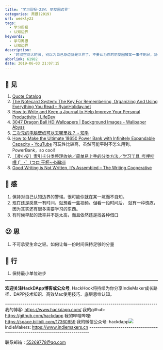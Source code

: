 ```yaml
---
title: '学习周报-23W: 朋友圈边界'
categories: 周报(2019)
url: weekly23
tags:
  - 学习周报
  - 认知边界
keywords:
  - 学习周报
  - 认知边界
description:
  - '时间空间大的很, 别以为自己身边就是世界了。不要认为你的朋友圈被某一事件刷屏，就代表所有人的朋友圈都是如何，那很可能只是你的认知边界。'
abbrlink: 61982
date: 2019-06-03 21:07:15
---
```



## 👀️ 见
1. [Quote Catalog](https://quotecatalog.com/)
2. [The Notecard System: The Key For Remembering, Organizing And Using Everything You Read – RyanHoliday.net](https://ryanholiday.net/the-notecard-system-the-key-for-remembering-organizing-and-using-everything-you-read/)
3. [How to Write and Keep a Journal to Help Improve Your Personal Productivity | LifeDev](https://lifedev.net/2018/01/17/journal-improve-personal-productivity/)
4. [3047 Dragon Ball HD Wallpapers | Background Images - Wallpaper Abyss](https://wall.alphacoders.com/search.php?search=dragon+ball)
5. [二次元的电脑壁纸可以去哪里找？ - 知乎](https://www.zhihu.com/question/51664221)
6. [How to Make the Ultimate 18650 Power Bank with Infinitely Expandable Capacity - YouTube](https://www.youtube.com/watch?v=0jRsltIW8qM)
  可玩性比较高，虽然可能平时不怎么用到。PowerBank，so cool!
7. [［凌小安］索引卡分类整理收纳／简单易上手的分类方法／学习工具_哔哩哔哩 (゜-゜)つロ 干杯~-bilibili](https://www.bilibili.com/video/av53469251?from=search&seid=13914693705201180435)
8. [Good Writing is Not Written, It’s Assembled – The Writing Cooperative](https://writingcooperative.com/good-writing-is-not-written-its-assembled-3e77f950cd11)

## 🌱 感
1. 保持对自己认知边界的警惕。很可能你就在某一坑而不自知。
2. 现在还是感觉一有时间，就想看一些视频。但看一段时间后， 就有一种愧疚，因为其实还有很多需要学习的东西。
3. 有时候早起的效率并不是太高，而且依然还是找各种借口

## 😕️ 思
1. 不可承受生命之轻。如何让每一份时间保持足够的分量

## 👟 行
1. 保持最小单位进步

------------------------------------------------------------------------------------------------------------

**欢迎关注HackDApp博客或公众号**, HackHook将持续为你分享IndieMaker成长路径、DAPP技术知识、高效Mac使用技巧、底层思维认知。

\-\-\-\-\-\-\-\-\-\-\-\-\-\-\-\-\-\-\-\-\-\-\-\-\-\-\-\-\-\-\-\-\-\-\-\-\-\-\-\-\-\-\-\-\-\-\-\-\-\-\-\-\-\-\-\-\-\-\-\-\-\-\-\-\-\-\-\-\-\-\-\-\-\-\-\-\-\-
我的博客:     https://www.hackdapp.com/
我的github:   https://github.com/hackdapp
我的哔哩哔哩:   https://space.bilibili.com/17360859
我的微信公众号: hackdapp![](http://cdn.hackdapp.com/2019-04-03-mysign.jpg)
IndieMakers:  https://www.indiemakers.cn
\-\-\-\-\-\-\-\-\-\-\-\-\-\-\-\-\-\-\-\-\-\-\-\-\-\-\-\-\-\-\-\-\-\-\-\-\-\-\-\-\-\-\-\-\-\-\-\-\-\-\-\-\-\-\-\-\-\-\-\-\-\-\-\-\-\-\-\-\-\-\-\-\-\-\-\-\-\-

联系邮箱：55269778@qq.com
